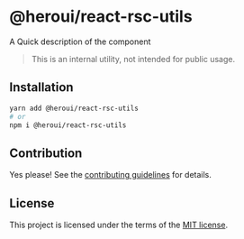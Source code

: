 # @heroui/react-rsc-utils

A Quick description of the component

> This is an internal utility, not intended for public usage.

## Installation

```sh
yarn add @heroui/react-rsc-utils
# or
npm i @heroui/react-rsc-utils
```

## Contribution

Yes please! See the
[contributing guidelines](https://github.com/frontio-ai/heroui/blob/master/CONTRIBUTING.md)
for details.

## License

This project is licensed under the terms of the
[MIT license](https://github.com/frontio-ai/heroui/blob/master/LICENSE).
